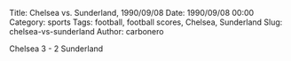 Title: Chelsea vs. Sunderland, 1990/09/08
Date: 1990/09/08 00:00
Category: sports
Tags: football, football scores, Chelsea, Sunderland
Slug: chelsea-vs-sunderland
Author: carbonero


Chelsea 3 - 2 Sunderland

